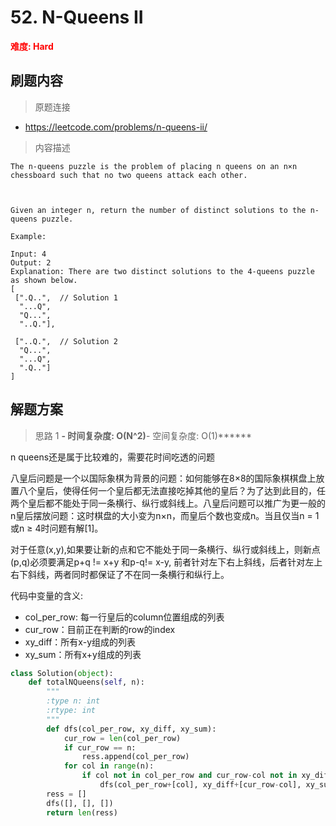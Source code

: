 # 52. N-Queens II

**<font color=red>难度: Hard</font>**

## 刷题内容

> 原题连接

* https://leetcode.com/problems/n-queens-ii/

> 内容描述

```
The n-queens puzzle is the problem of placing n queens on an n×n chessboard such that no two queens attack each other.



Given an integer n, return the number of distinct solutions to the n-queens puzzle.

Example:

Input: 4
Output: 2
Explanation: There are two distinct solutions to the 4-queens puzzle as shown below.
[
 [".Q..",  // Solution 1
  "...Q",
  "Q...",
  "..Q."],

 ["..Q.",  // Solution 2
  "Q...",
  "...Q",
  ".Q.."]
]
```

## 解题方案

> 思路 1
******- 时间复杂度: O(N^2)******- 空间复杂度: O(1)******

n queens还是属于比较难的，需要花时间吃透的问题

八皇后问题是一个以国际象棋为背景的问题：如何能够在8×8的国际象棋棋盘上放置八个皇后，使得任何一个皇后都无法直接吃掉其他的皇后？为了达到此目的，任两个皇后都不能处于同一条横行、纵行或斜线上。八皇后问题可以推广为更一般的n皇后摆放问题：这时棋盘的大小变为n×n，而皇后个数也变成n。当且仅当n = 1或n ≥ 4时问题有解[1]。

对于任意(x,y),如果要让新的点和它不能处于同一条横行、纵行或斜线上，则新点(p,q)必须要满足p+q != x+y 和p-q!= x-y, 前者针对左下右上斜线，后者针对左上右下斜线，两者同时都保证了不在同一条横行和纵行上。 

代码中变量的含义:
- col_per_row: 每一行皇后的column位置组成的列表
- cur_row：目前正在判断的row的index
- xy_diff：所有x-y组成的列表
- xy_sum：所有x+y组成的列表

```python
class Solution(object):
    def totalNQueens(self, n):
        """
        :type n: int
        :rtype: int
        """
        def dfs(col_per_row, xy_diff, xy_sum):
            cur_row = len(col_per_row)
            if cur_row == n:
                ress.append(col_per_row)
            for col in range(n):
                if col not in col_per_row and cur_row-col not in xy_diff and cur_row+col not in xy_sum:
                    dfs(col_per_row+[col], xy_diff+[cur_row-col], xy_sum+[cur_row+col])
        ress = []
        dfs([], [], [])
        return len(ress)
        
```




